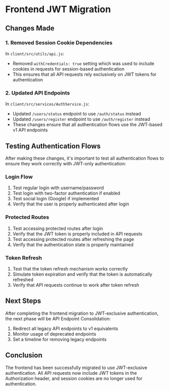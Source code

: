 # Frontend JWT Migration

## Changes Made

### 1. Removed Session Cookie Dependencies

In `client/src/utils/api.js`:

- Removed `withCredentials: true` setting which was used to include cookies in requests for session-based authentication
- This ensures that all API requests rely exclusively on JWT tokens for authentication

### 2. Updated API Endpoints

In `client/src/services/AuthService.js`:

- Updated `/users/status` endpoint to use `/auth/status` instead
- Updated `/users/register` endpoint to use `/auth/register` instead
- These changes ensure that all authentication flows use the JWT-based v1 API endpoints

## Testing Authentication Flows

After making these changes, it's important to test all authentication flows to ensure they work correctly with JWT-only authentication:

### Login Flow

1. Test regular login with username/password
2. Test login with two-factor authentication if enabled
3. Test social login (Google) if implemented
4. Verify that the user is properly authenticated after login

### Protected Routes

1. Test accessing protected routes after login
2. Verify that the JWT token is properly included in API requests
3. Test accessing protected routes after refreshing the page
4. Verify that the authentication state is properly maintained

### Token Refresh

1. Test that the token refresh mechanism works correctly
2. Simulate token expiration and verify that the token is automatically refreshed
3. Verify that API requests continue to work after token refresh

## Next Steps

After completing the frontend migration to JWT-exclusive authentication, the next phase will be API Endpoint Consolidation:

1. Redirect all legacy API endpoints to v1 equivalents
2. Monitor usage of deprecated endpoints
3. Set a timeline for removing legacy endpoints

## Conclusion

The frontend has been successfully migrated to use JWT-exclusive authentication. All API requests now include JWT tokens in the Authorization header, and session cookies are no longer used for authentication.
